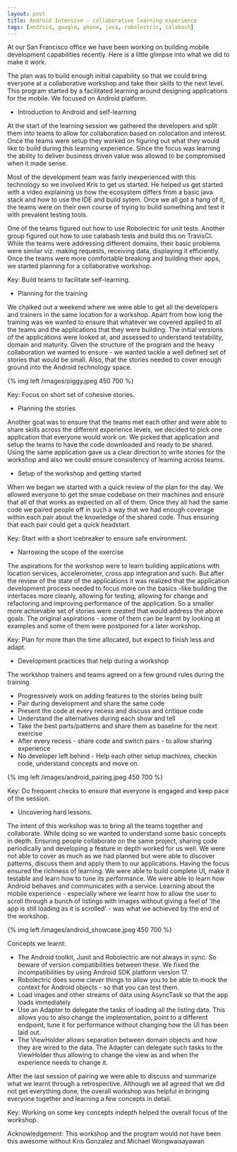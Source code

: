 ```yaml
---
layout: post
title: Android Intensive - collaborative learning experience
tags: [android, google, phone, java, robolectric, calabash]
---
```

At our San Francisco office we have been working on building mobile development capabilities recently. Here is a little glimpse into what we did to make it work. 

The plan was to build enough initial capability so that we could bring everyone at a collaborative workshop and take their skills to the next level. This program started by a facilitated learning around designing applications for the mobile. We focused on Android platform. 

* Introduction to Android and self-learning

At the start of the learning session we gathered the developers and split them into teams to allow for collaboration based on colocation and interest. Once the teams were setup they worked on figuring out what they would like to build during this learning experience. Since the focus was learning the ability to deliver business driven value was allowed to be compromised when it made sense.

Most of the development team was fairly inexperienced with this technology so we involved Kris to get us started. He helped us get started with a video explaining us how the ecosystem differs from a basic java stack and how to use the IDE and build sytem. Once we all got a hang of it, the teams were on their own course of trying to build something and test it with prevalent testing tools.

One of the teams figured out how to use Robolectric for unit tests. Another group figured out how to use calabash tests and build this on TravisCI. While the teams were addressing different domains, their basic problems were similar viz. making requests, receiving data, displaying it efficiently. Once the teams were more comfortable breaking and building their apps, we started planning for a collaborative workshop.

Key: Build teams to facilitate self-learning.

* Planning for the training

We chalked out a weekend where we were able to get all the developers and trainers in the same location for a workshop. Apart from how long the training was we wanted to ensure that whatever we covered applied to all the teams and the applications that they were building. The initial versions of the applications were looked at, and assessed to understand testability, domain and maturity. 
Given the structure of the program and the heavy collaboration we wanted to ensure - we wanted tackle a well defined set of stories that would be small. Also, that the stories needed to cover enough ground into the Android technology space.

{% img left /images/piggy.jpeg 450 700 %}

Key: Focus on short set of cohesive stories.

* Planning the stories

Another goal was to ensure that the teams met each other and were able to share skills across the different experience levels, we decided to pick one application that everyone would work on. We picked that application and setup the teams to have the code downloaded and ready to be shared. Using the same application gave us a clear direction to write stories for the workshop and also we could ensure consistency of learning across teams.

* Setup of the workshop and getting started

When we began we started with a quick review of the plan for the day. We allowed everyone to get the smae codebase on their machines and ensure that all of that works as expected on all of them. Once they all had the same code we paired people off in such a way that we had enough coverage within each pair about the knowledge of the shared code. Thus ensuring that each pair could get a quick headstart.

Key: Start with a short icebreaker to ensure safe environment.

* Narrowing the scope of the exercise

The aspirations for the workshop were to learn building applications with location services, accelerometer, cross app integration and such. But after the review of the state of the applications it was realized that the application development process needed to focus more on the basics -like building the interfaces more cleanly, allowing for testing, allowing for change and refactoring and improving performance of the application. So a smaller more achievable set of stories were created that would address the above goals. The original aspirations - some of them can be learnt by looking at examples and some of them were postponed for a later workshop.

Key: Plan for more than the time allocated, but expect to finish less and adapt.

* Development practices that help during a workshop

The workshop trainers and teams agreed on a few ground rules during the training. 
- Progressively work on adding features to the stories being built
- Pair during development and share the same code
- Present the code at every recess and discuss and critique code
- Understand the alternatives during each show and tell
- Take the best parts/patterns and share them as baseline for the next exercise
- After every recess - share code and switch pairs - to allow sharing experience
- No developer left behind - Help each other setup machines, checkin code, understand concepts and move on.

{% img left /images/android_pairing.jpeg 450 700 %}

Key: Do frequent checks to ensure that everyone is engaged and keep pace of the session.

* Uncovering hard lessons.

The intent of this workshop was to bring all the teams together and collaborate. While doing so we wanted to understand some basic concepts in depth. Ensuring people collaborate on the same project, sharing code periodically and developing a feature in depth worked for us well. We were not able to cover as much as we had planned but were able to discover patterns, discuss them and apply them to our applications. Having the focus ensured the richness of learning. We were able to build complete UI, make it testable and learn how to tune its performance. We were able to learn how Android behaves and communicates with a service. 
Learning about the mobile experience - especially where we learnt how to allow the user to scroll through a bunch of listings with images without giving a feel of 'the app is still loading as it is scrolled' - was what we achieved by the end of the workshop. 

{% img left /images/android_showcase.jpeg 450 700 %}

Concepts we learnt:
- The Android toolkit, Junit and Robolectric are not always in sync. So beware of version compatibilities between these. We fixed the incompatibilities by using Android SDK platform version 17.
- Robolectric does some clever things to allow you to be able to mock the context for Android objects - so that you can test them.
- Load images and other streams of data using AsyncTask so that the app loads immediately
- Use an Adapter to delegate the tasks of loading all the listing data. This allows you to also change the implementation, point to a different endpoint, tune it for performance without changing how the UI has been laid out.
- The ViewHolder allows separation between domain objects and how they are wired to the data. The Adapter can delegate such tasks to the ViewHolder thus allowing to change the view as and when the experience needs to change it.


After the last session of pairing we were able to discuss and summarize what we learnt through a retrospective. Although we all agreed that we did not get everything done, the overall workshop was helpful in bringing everyone together and learning a few concepts in detail.

Key: Working on some key concepts indepth helped the overall focus of the workshop.

Acknowledgement: This workshop and the program would not have been this awesome without Kris Gonzalez and Michael Wongwaisayawan


